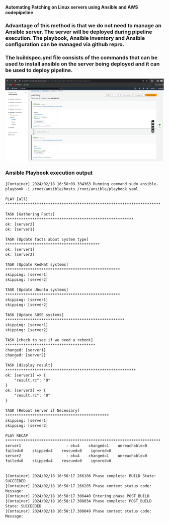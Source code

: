 #### Automating Patching on Linux servers using Ansible and AWS codepipeline

### Advantage of this method is that we do not need to manage an Ansible server. The server will be deployed during pipeline execution. The playbook, Ansible inventory and  Ansible configuration can be managed via github repro.


### The buildspec.yml file consists of the commands that can be used to install ansible on the server being deployed and it can be used to deploy pipeline.

![Alt text](https://github.com/georgekcibi/linux-server-patching-using-ansible-and-aws-codepipeline/blob/main/codepipeline-patching.PNG.png)

### Ansible Playbook execution output

```
[Container] 2024/02/18 16:58:09.334363 Running command sudo ansible-playbook -i /root/ansible/hosts /root/ansible/playbook.yaml

PLAY [all] *********************************************************************

TASK [Gathering Facts] *********************************************************
ok: [server2]
ok: [server1]

TASK [Update facts about system type] ******************************************
ok: [server1]
ok: [server2]

TASK [Update RedHat systems] ***************************************************
skipping: [server1]
skipping: [server2]

TASK [Update Ubuntu systems] ***************************************************
skipping: [server1]
skipping: [server2]

TASK [Update SUSE systems] *****************************************************
skipping: [server1]
skipping: [server2]

TASK [check to see if we need a reboot] ****************************************
changed: [server1]
changed: [server2]

TASK [display result] **********************************************************
ok: [server1] => {
    "result.rc": "0"
}
ok: [server2] => {
    "result.rc": "0"
}

TASK [Reboot Server if Necessary] **********************************************
skipping: [server1]
skipping: [server2]

PLAY RECAP *********************************************************************
server1                    : ok=4    changed=1    unreachable=0    failed=0    skipped=4    rescued=0    ignored=0   
server2                    : ok=4    changed=1    unreachable=0    failed=0    skipped=4    rescued=0    ignored=0   


[Container] 2024/02/18 16:58:17.266186 Phase complete: BUILD State: SUCCEEDED
[Container] 2024/02/18 16:58:17.266205 Phase context status code:  Message: 
[Container] 2024/02/18 16:58:17.306440 Entering phase POST_BUILD
[Container] 2024/02/18 16:58:17.308034 Phase complete: POST_BUILD State: SUCCEEDED
[Container] 2024/02/18 16:58:17.308049 Phase context status code:  Message:
```


